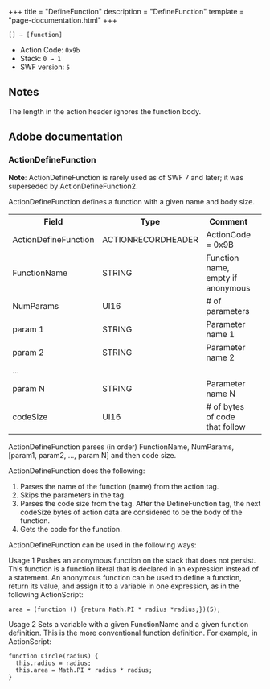 +++
title = "DefineFunction"
description = "DefineFunction"
template = "page-documentation.html"
+++

```
[] → [function]
```

- Action Code: `0x9b`
- Stack: `0 → 1`
- SWF version: `5`

## Notes

The length in the action header ignores the function body.

## Adobe documentation

### ActionDefineFunction

**Note**: ActionDefineFunction is rarely used as of SWF 7 and later; it was superseded by ActionDefineFunction2.

ActionDefineFunction defines a function with a given name and body size.

<table>
<tr>
  <th>Field</th>
  <th>Type</th>
  <th>Comment</th>
</tr>
<tr>
  <td>ActionDefineFunction</td>
  <td>ACTIONRECORDHEADER</td>
  <td>ActionCode = 0x9B</td>
</tr>
<tr>
  <td>FunctionName</td>
  <td>STRING</td>
  <td>Function name, empty if anonymous</td>
</tr>
<tr>
  <td>NumParams</td>
  <td>UI16</td>
  <td># of parameters</td>
</tr>
<tr>
  <td>param 1</td>
  <td>STRING</td>
  <td>Parameter name 1</td>
</tr>
<tr>
  <td>param 2</td>
  <td>STRING</td>
  <td>Parameter name 2</td>
</tr>
<tr>
  <td>...</td>
  <td><td>
  <td></td>
</tr>
<tr>
  <td>param N</td>
  <td>STRING</td>
  <td>Parameter name N</td>
</tr>
<tr>
  <td>codeSize</td>
  <td>UI16</td>
  <td># of bytes of code that follow</td>
</tr>
<table>

ActionDefineFunction parses (in order) FunctionName, NumParams, [param1, param2, ..., param N] and then
code size.

ActionDefineFunction does the following:

1. Parses the name of the function (name) from the action tag.
2. Skips the parameters in the tag.
3. Parses the code size from the tag. After the DefineFunction tag, the next codeSize bytes of action data are
   considered to be the body of the function.
4. Gets the code for the function.

ActionDefineFunction can be used in the following ways:

Usage 1 Pushes an anonymous function on the stack that does not persist. This function is a function literal that
is declared in an expression instead of a statement. An anonymous function can be used to define a function,
return its value, and assign it to a variable in one expression, as in the following ActionScript:
```as2
area = (function () {return Math.PI * radius *radius;})(5);
```

Usage 2 Sets a variable with a given FunctionName and a given function definition. This is the more
conventional function definition. For example, in ActionScript:
```as2
function Circle(radius) {
  this.radius = radius;
  this.area = Math.PI * radius * radius;
}
```

